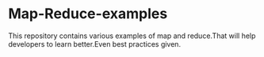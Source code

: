 Map-Reduce-examples
===================

This repository contains various examples of map and reduce.That will help developers to learn better.Even best practices given.

